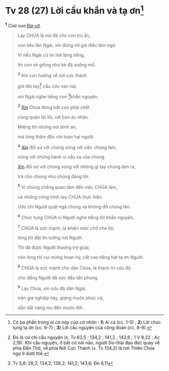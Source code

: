 # Tv 28 (27) Lời cầu khẩn và tạ ơn[^1-506aaf58-3781-4785-8a33-167715082cd3]
<sup><b>1</b></sup> *Của vua [Đa-vít]().*

> Lạy CHÚA là núi đá cho con trú ẩn,
>
> con kêu lên Ngài, xin đừng nỡ giả điếc làm ngơ.
>
> Vì nếu Ngài cứ im hơi lặng tiếng,
>
> thì con sẽ giống như kẻ đã xuống mồ.
>
> <sup><b>2</b></sup> Khi con hướng về nơi cực thánh
>
> giơ đôi tay[^2-506aaf58-3781-4785-8a33-167715082cd3] cầu cứu van nài,
>
> xin Ngài nghe tiếng con [^1@-506aaf58-3781-4785-8a33-167715082cd3]khẩn nguyện.
>
> <sup><b>3</b></sup> [Xin]() Chúa đừng bắt con phải chết
>
> cùng quân tội lỗi, với bọn ác nhân.
>
> Miệng thì những nói bình an,
>
> mà lòng thâm độc chỉ toan hại người.
>
> <sup><b>4</b></sup> [Xin]() đối xử với chúng xứng với việc chúng làm,
>
> xứng với những hành vi xấu xa của chúng.
>
> [Xin]() đối xử với chúng xứng với những gì tay chúng làm ra,
>
> trả cho chúng như chúng đáng tội.
>
> <sup><b>5</b></sup> Vì chúng chẳng quan tâm đến việc CHÚA làm,
>
> và những công trình tay CHÚA thực hiện.
>
> Ước chi Người quật ngã chúng và không đỡ chúng lên.
>
> <sup><b>6</b></sup> Chúc tụng CHÚA vì Người nghe tiếng tôi khẩn nguyện,
>
> <sup><b>7</b></sup> CHÚA là sức mạnh, là khiên mộc chở che tôi,
>
> lòng tôi đặt tin tưởng nơi Người.
>
> Tôi đã được Người thương trợ giúp,
>
> nên lòng tôi vui mừng hoan hỷ, cất cao tiếng hát tạ ơn Người.
>
> <sup><b>8</b></sup> CHÚA là sức mạnh cho dân Chúa, là thành trì cứu độ
>
> cho đấng Người đã xức dầu tấn phong.
>
> <sup><b>9</b></sup> Lạy Chúa, xin cứu độ dân Ngài,
>
> trên gia nghiệp này, giáng muôn phúc cả,
>
> dẫn dắt nâng niu đến muôn đời.

[^1-506aaf58-3781-4785-8a33-167715082cd3]: Có ba phần trong *ai ca này của cá nhân* : **1**) Ai ca (cc. 1-5) ; **2**) Lời chúc tụng tạ ơn (cc. 6-7) ; **3**) Lời cầu nguyện của cộng đoàn (cc. 8-9).
[^2-506aaf58-3781-4785-8a33-167715082cd3]: Đó là cử chỉ cầu nguyện (x. Tv 63,5 ; 134,2 ; 141,2 ; 143,6 ; 1 V 8,22 ; Ac 2,19). Khi cầu nguyện, ở bất cứ nơi nào, người Do-thái đạo đức quay về phía Đền Thờ, về phía Nơi Cực Thánh (x. Tv 134,2) là nơi Thiên Chúa ngự ở dưới thế.
[^1@-506aaf58-3781-4785-8a33-167715082cd3]: Tv 5,8; 28,2; 134,2; 138,2; 141,2; 143,6; Đn 6,11